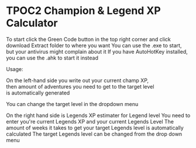 # TPOC2 Champion & Legend XP Calculator
To start click the Green Code button in the top right corner and click download
Extract folder to where you want
You can use the .exe to start, but your antivirus might complain about it
If you have AutoHotKey installed, you can use the .ahk to start it instead

Usage:

On the left-hand side you write out your current champ XP,  
then amount of adventures you need to get to the target level   
is automatically generated 

You can change the target level in the dropdown menu

On the right hand side is Legends XP estimater for Legend level
You need to enter you're current Legends XP and your current Legends Level
The amount of weeks it takes to get your target Legends level is automatically calculated
The target Legends level can be changed from the drop down menu
